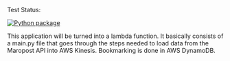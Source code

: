 Test Status:

[![Python package](https://github.com/davidamandoestrada/maropost_data_retrieval/actions/workflows/python-package.yml/badge.svg)](https://github.com/davidamandoestrada/maropost_data_retrieval/actions/workflows/python-package.yml)

This application will be turned into a lambda function. It basically consists of a
main.py file that goes through the steps needed to
load data from the Maropost API into AWS Kinesis. Bookmarking is done in
AWS DynamoDB.